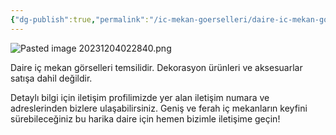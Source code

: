 ```yaml
---
{"dg-publish":true,"permalink":"/ic-mekan-goerselleri/daire-ic-mekan-goerselleri-temsilidir/","noteIcon":""}
---
```


![Pasted image 20231204022840.png](/img/user/Resim%20Ar%C5%9Fivi/Pasted%20image%2020231204022840.png)


Daire iç mekan görselleri temsilidir. Dekorasyon ürünleri ve aksesuarlar satışa dahil değildir.

Detaylı bilgi için iletişim profilimizde yer alan iletişim numara ve adreslerinden bizlere ulaşabilirsiniz. 
Geniş ve ferah iç mekanların keyfini sürebileceğiniz bu harika daire için hemen bizimle iletişime geçin!